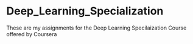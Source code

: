 # Deep_Learning_Specialization
These are my assignments for the Deep Learning Specilaization Course offered by Coursera
